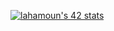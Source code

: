 
<a href="https://github.com/JaeSeoKim/badge42"><img src="https://badge42.vercel.app/api/v2/cl9r3rzu100060fl2eaaan66k/stats?cursusId=21&coalitionId=78" alt="lahamoun's 42 stats" /></a>

